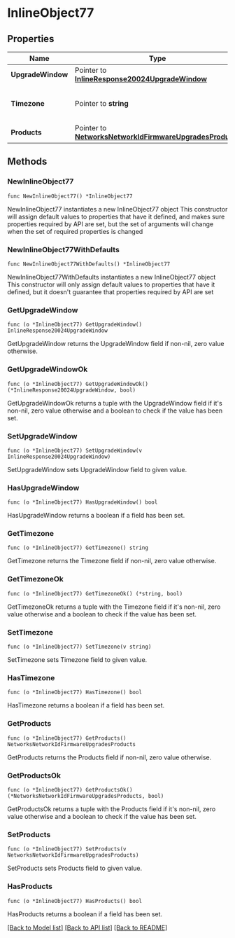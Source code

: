 # InlineObject77

## Properties

Name | Type | Description | Notes
------------ | ------------- | ------------- | -------------
**UpgradeWindow** | Pointer to [**InlineResponse20024UpgradeWindow**](InlineResponse20024UpgradeWindow.md) |  | [optional] 
**Timezone** | Pointer to **string** | The timezone for the network | [optional] 
**Products** | Pointer to [**NetworksNetworkIdFirmwareUpgradesProducts**](NetworksNetworkIdFirmwareUpgradesProducts.md) |  | [optional] 

## Methods

### NewInlineObject77

`func NewInlineObject77() *InlineObject77`

NewInlineObject77 instantiates a new InlineObject77 object
This constructor will assign default values to properties that have it defined,
and makes sure properties required by API are set, but the set of arguments
will change when the set of required properties is changed

### NewInlineObject77WithDefaults

`func NewInlineObject77WithDefaults() *InlineObject77`

NewInlineObject77WithDefaults instantiates a new InlineObject77 object
This constructor will only assign default values to properties that have it defined,
but it doesn't guarantee that properties required by API are set

### GetUpgradeWindow

`func (o *InlineObject77) GetUpgradeWindow() InlineResponse20024UpgradeWindow`

GetUpgradeWindow returns the UpgradeWindow field if non-nil, zero value otherwise.

### GetUpgradeWindowOk

`func (o *InlineObject77) GetUpgradeWindowOk() (*InlineResponse20024UpgradeWindow, bool)`

GetUpgradeWindowOk returns a tuple with the UpgradeWindow field if it's non-nil, zero value otherwise
and a boolean to check if the value has been set.

### SetUpgradeWindow

`func (o *InlineObject77) SetUpgradeWindow(v InlineResponse20024UpgradeWindow)`

SetUpgradeWindow sets UpgradeWindow field to given value.

### HasUpgradeWindow

`func (o *InlineObject77) HasUpgradeWindow() bool`

HasUpgradeWindow returns a boolean if a field has been set.

### GetTimezone

`func (o *InlineObject77) GetTimezone() string`

GetTimezone returns the Timezone field if non-nil, zero value otherwise.

### GetTimezoneOk

`func (o *InlineObject77) GetTimezoneOk() (*string, bool)`

GetTimezoneOk returns a tuple with the Timezone field if it's non-nil, zero value otherwise
and a boolean to check if the value has been set.

### SetTimezone

`func (o *InlineObject77) SetTimezone(v string)`

SetTimezone sets Timezone field to given value.

### HasTimezone

`func (o *InlineObject77) HasTimezone() bool`

HasTimezone returns a boolean if a field has been set.

### GetProducts

`func (o *InlineObject77) GetProducts() NetworksNetworkIdFirmwareUpgradesProducts`

GetProducts returns the Products field if non-nil, zero value otherwise.

### GetProductsOk

`func (o *InlineObject77) GetProductsOk() (*NetworksNetworkIdFirmwareUpgradesProducts, bool)`

GetProductsOk returns a tuple with the Products field if it's non-nil, zero value otherwise
and a boolean to check if the value has been set.

### SetProducts

`func (o *InlineObject77) SetProducts(v NetworksNetworkIdFirmwareUpgradesProducts)`

SetProducts sets Products field to given value.

### HasProducts

`func (o *InlineObject77) HasProducts() bool`

HasProducts returns a boolean if a field has been set.


[[Back to Model list]](../README.md#documentation-for-models) [[Back to API list]](../README.md#documentation-for-api-endpoints) [[Back to README]](../README.md)


